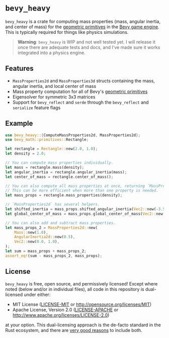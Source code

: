 # `bevy_heavy`

`bevy_heavy` is a crate for computing mass properties (mass, angular inertia, and center of mass)
for the [geometric primitives] in the [Bevy game engine][Bevy]. This is typically required
for things like physics simulations.

> **Warning**: `bevy_heavy` is WIP and not well tested yet. I will release it once there are adequate tests and docs,
> and I've made sure it works integrated into a physics engine.

[geometric primitives]: https://docs.rs/bevy/latest/bevy/math/primitives/index.html
[Bevy]: https://bevyengine.org

## Features

- `MassProperties2d` and `MassProperties3d` structs containing the mass, angular inertia, and local center of mass
- Mass property computation for all of Bevy's [geometric primitives]
- Eigensolver for symmetric 3x3 matrices
- Support for `bevy_reflect` and `serde` through the `bevy_reflect` and `serialize` feature flags

## Example

```rust
use bevy_heavy::{ComputeMassProperties2d, MassProperties2d};
use bevy_math::primitives::Rectangle;

let rectangle = Rectangle::new(2.0, 1.0);
let density = 2.0;

// You can compute mass properties individually.
let mass = rectangle.mass(density);
let angular_inertia = rectangle.angular_inertia(mass);
let center_of_mass = rectangle.center_of_mass();

// You can also compute all mass properties at once, returning `MassProperties2d`.
// This can be more efficient when more than one property is needed.
let mass_props = rectangle.mass_properties(density);

// `MassProperties2d` has several helpers.
let shifted_inertia = mass_props.shifted_angular_inertia(Vec2::new(-3.5, 1.0));
let global_center_of_mass = mass_props.global_center_of_mass(Vec2::new(5.0, 7.5));

// You can also add and subtract mass properties.
let mass_props_2 = MassProperties2d::new(
    Mass::new(1.0),
    AngularInertia2d::new(0.5),
    Vec2::new(0.0, 1.0),
);
let sum = mass_props + mass_props_2;
assert_eq!(sum - mass_props_2, mass_props);
```

## License

`bevy_heavy` is free, open source, and permissively licensed! Except where noted (below and/or in individual files),
all code in this repository is dual-licensed under either:

- MIT License ([LICENSE-MIT](/LICENSE-MIT) or <http://opensource.org/licenses/MIT>)
- Apache License, Version 2.0 ([LICENSE-APACHE](/LICENSE-APACHE) or <http://www.apache.org/licenses/LICENSE-2.0>)

at your option. This dual-licensing approach is the de-facto standard in the Rust ecosystem,
and there are [very good reasons](https://github.com/bevyengine/bevy/issues/2373) to include both.
